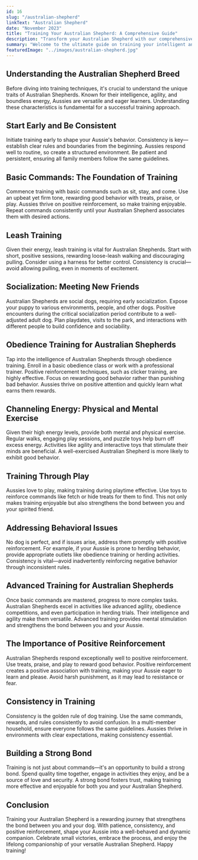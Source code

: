 ```yaml
---
id: 16
slug: "/australian-shepherd"
linkText: "Australian Shepherd"
date: "November 2023"
title: "Training Your Australian Shepherd: A Comprehensive Guide"
description: "Transform your Australian Shepherd with our comprehensive training guide. Master obedience, leash training, and build a dynamic bond. Start training now!"
summary: "Welcome to the ultimate guide on training your intelligent and agile Australian Shepherd! Unlock effective methods and practical tips for a well-behaved and spirited companion. Let's delve into understanding, consistency, and the power of positive reinforcement."
featuredImage: "../images/australian-shepherd.jpg"
---
```


## Understanding the Australian Shepherd Breed

Before diving into training techniques, it's crucial to understand the unique traits of Australian Shepherds. Known for their intelligence, agility, and boundless energy, Aussies are versatile and eager learners. Understanding these characteristics is fundamental for a successful training approach.

## Start Early and Be Consistent

Initiate training early to shape your Aussie's behavior. Consistency is key—establish clear rules and boundaries from the beginning. Aussies respond well to routine, so create a structured environment. Be patient and persistent, ensuring all family members follow the same guidelines.

## Basic Commands: The Foundation of Training

Commence training with basic commands such as sit, stay, and come. Use an upbeat yet firm tone, rewarding good behavior with treats, praise, or play. Aussies thrive on positive reinforcement, so make training enjoyable. Repeat commands consistently until your Australian Shepherd associates them with desired actions.

## Leash Training

Given their energy, leash training is vital for Australian Shepherds. Start with short, positive sessions, rewarding loose-leash walking and discouraging pulling. Consider using a harness for better control. Consistency is crucial—avoid allowing pulling, even in moments of excitement.

## Socialization: Meeting New Friends

Australian Shepherds are social dogs, requiring early socialization. Expose your puppy to various environments, people, and other dogs. Positive encounters during the critical socialization period contribute to a well-adjusted adult dog. Plan playdates, visits to the park, and interactions with different people to build confidence and sociability.

## Obedience Training for Australian Shepherds

Tap into the intelligence of Australian Shepherds through obedience training. Enroll in a basic obedience class or work with a professional trainer. Positive reinforcement techniques, such as clicker training, are highly effective. Focus on rewarding good behavior rather than punishing bad behavior. Aussies thrive on positive attention and quickly learn what earns them rewards.

## Channeling Energy: Physical and Mental Exercise

Given their high energy levels, provide both mental and physical exercise. Regular walks, engaging play sessions, and puzzle toys help burn off excess energy. Activities like agility and interactive toys that stimulate their minds are beneficial. A well-exercised Australian Shepherd is more likely to exhibit good behavior.

## Training Through Play

Aussies love to play, making training during playtime effective. Use toys to reinforce commands like fetch or hide treats for them to find. This not only makes training enjoyable but also strengthens the bond between you and your spirited friend.

## Addressing Behavioral Issues

No dog is perfect, and if issues arise, address them promptly with positive reinforcement. For example, if your Aussie is prone to herding behavior, provide appropriate outlets like obedience training or herding activities. Consistency is vital—avoid inadvertently reinforcing negative behavior through inconsistent rules.

## Advanced Training for Australian Shepherds

Once basic commands are mastered, progress to more complex tasks. Australian Shepherds excel in activities like advanced agility, obedience competitions, and even participation in herding trials. Their intelligence and agility make them versatile. Advanced training provides mental stimulation and strengthens the bond between you and your Aussie.

## The Importance of Positive Reinforcement

Australian Shepherds respond exceptionally well to positive reinforcement. Use treats, praise, and play to reward good behavior. Positive reinforcement creates a positive association with training, making your Aussie eager to learn and please. Avoid harsh punishment, as it may lead to resistance or fear.

## Consistency in Training

Consistency is the golden rule of dog training. Use the same commands, rewards, and rules consistently to avoid confusion. In a multi-member household, ensure everyone follows the same guidelines. Aussies thrive in environments with clear expectations, making consistency essential.

## Building a Strong Bond

Training is not just about commands—it's an opportunity to build a strong bond. Spend quality time together, engage in activities they enjoy, and be a source of love and security. A strong bond fosters trust, making training more effective and enjoyable for both you and your Australian Shepherd.

## Conclusion

Training your Australian Shepherd is a rewarding journey that strengthens the bond between you and your dog. With patience, consistency, and positive reinforcement, shape your Aussie into a well-behaved and dynamic companion. Celebrate small victories, embrace the process, and enjoy the lifelong companionship of your versatile Australian Shepherd. Happy training!
